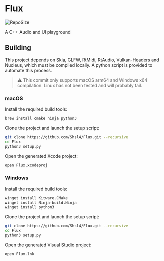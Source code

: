 # Flux
 ![RepoSize](https://img.shields.io/github/repo-size/Shsl4/Flux)

A C++ Audio and UI playground
## Building
This project depends on Skia, GLFW, RtMidi, RtAudio, Vulkan-Headers and Nucleus, which must be compiled locally. A python script is provided to automate this process.

> ⚠️ This commit only supports macOS arm64 and Windows x64 compilation. Linux has not been tested and will probably fail.

### macOS
Install the required build tools:
```sh
brew install cmake ninja python3
```
Clone the project and launch the setup script:
```sh
git clone https://github.com/Shsl4/Flux.git --recursive
cd Flux
python3 setup.py
```
Open the generated Xcode project:
```sh
open Flux.xcodeproj
```
### Windows
Install the required build tools:
```sh
winget install Kitware.CMake 
winget install Ninja-build.Ninja 
winget install python3
```
Clone the project and launch the setup script:
```sh
git clone https://github.com/Shsl4/Flux.git --recursive
cd Flux
python3 setup.py
```
Open the generated Visual Studio project:
```sh
open Flux.lnk
```
